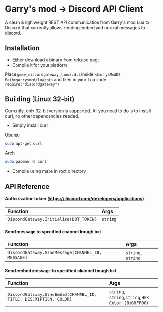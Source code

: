 # Garry's mod -> Discord API Client
A clean & lightweight REST API communication from Garry's mod Lua to Discord that currently allows sending embed and normal messages to discord.

## Installation
- Either download a binary from release page
- Compile it for your platform

Place ``` gmsv_discordgateway_linux.dll ``` inside ``` <GarrysModDS Path>garrysmod/lua/bin ``` and then in your Lua code ``` require("discordgateway") ```

## Building (Linux 32-bit)
Currently, only 32-bit version is supported. All you need to do is to install curl, no other dependencies needed.

- Simply install curl

Ubuntu
```bash
sudo apt-get curl
```

Arch
```bash
sudo pacman -S curl
```

- Compile using make in root directory

## API Reference

#### Authorization token (https://discord.com/developers/applications)
| Function | Args     |
| :-------- | :------- |
| `DiscordGateway.Initialize(BOT_TOKEN)` | `string` |

#### Send message to specified channel trough bot
| Function | Args     |
| :-------- | :------- |
| `DiscordGateway.SendMessage(CHANNEL_ID, MESSAGE)` | `string`, `string` |

#### Send embed message to specified channel trough bot
| Function | Args     |
| :-------- | :------- |
| `DiscordGateway.SendEmbed(CHANNEL_ID, TITLE, DESCRIPTION, COLOR)` | `string`, `string`,`string`,`HEX Color (0x00FF00)` |
